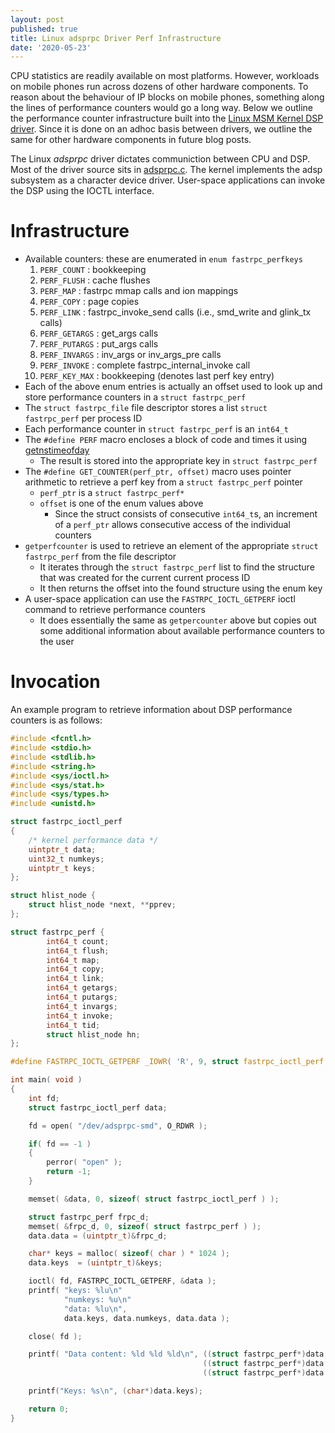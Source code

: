 ```yaml
---
layout: post
published: true
title: Linux adsprpc Driver Perf Infrastructure
date: '2020-05-23'
---
```

CPU statistics are readily available on most platforms. However, workloads on mobile phones run across dozens of other hardware components. To reason about the behaviour of IP blocks on mobile phones, something along the lines of performance counters would go a long way. Below we outline the performance counter infrastructure built into the [Linux MSM Kernel DSP driver](https://android.googlesource.com/kernel/msm/+/android-msm-flo-3.4-kitkat-mr1/Documentation/arm/msm/adsprpc-drv.txt). Since it is done on an adhoc basis between drivers, we outline the same for other hardware components in future blog posts.

The Linux *adsprpc* driver dictates communiction between CPU and DSP. Most of the driver source sits in [adsprpc.c](https://android.googlesource.com/kernel/msm/+/android-msm-marlin-3.18-nougat-dr1/drivers/char/adsprpc.c). The kernel implements the adsp subsystem as a character device driver. User-space applications can invoke the DSP using the IOCTL interface.

# Infrastructure
- Available counters: these are enumerated in `enum fastrpc_perfkeys`
  1.  `PERF_COUNT`   : bookkeeping
  2.  `PERF_FLUSH`   : cache flushes
  3.  `PERF_MAP`     : fastrpc mmap calls and ion mappings
  4.  `PERF_COPY`    : page copies
  5.  `PERF_LINK`    : fastrpc_invoke_send calls (i.e., smd_write and glink_tx calls)
  6.  `PERF_GETARGS` : get_args calls
  7.  `PERF_PUTARGS` : put_args calls
  8.  `PERF_INVARGS` : inv_args or inv_args_pre calls
  9.  `PERF_INVOKE`  : complete fastrpc_internal_invoke call
  10. `PERF_KEY_MAX` : bookkeeping (denotes last perf key entry)
- Each of the above enum entries is actually an offset used to look up and store performance counters in a `struct fastrpc_perf`
- The `struct fastrpc_file` file descriptor stores a list `struct fastrpc_perf` per process ID
- Each performance counter in `struct fastrpc_perf` is an `int64_t`
- The `#define PERF` macro encloses a block of code and times it using [getnstimeofday](https://www.kernel.org/doc/html/latest/core-api/timekeeping.html#c.getnstimeofday)
  - The result is stored into the appropriate key in `struct fastrpc_perf`
- The `#define GET_COUNTER(perf_ptr, offset)` macro uses pointer arithmetic to retrieve a perf key from a `struct fastrpc_perf` pointer
  - `perf_ptr` is a `struct fastrpc_perf*`
  - `offset` is one of the enum values above
    - Since the struct consists of consecutive `int64_t`s, an increment of a `perf_ptr` allows consecutive access of the individual counters
- `getperfcounter` is used to retrieve an element of the appropriate `struct fastrpc_perf` from the file descriptor
  - It iterates through the `struct fastrpc_perf` list to find the structure that was created for the current current process ID
  - It then returns the offset into the found structure using the enum key
- A user-space application can use the `FASTRPC_IOCTL_GETPERF` ioctl command to retrieve performance counters
  - It does essentially the same as `getpercounter` above but copies out some additional information about available performance counters to the user

# Invocation
An example program to retrieve information about DSP performance counters is as follows:
```c
#include <fcntl.h>
#include <stdio.h>
#include <stdlib.h>
#include <string.h>
#include <sys/ioctl.h>
#include <sys/stat.h>
#include <sys/types.h>
#include <unistd.h>

struct fastrpc_ioctl_perf
{
    /* kernel performance data */
    uintptr_t data;
    uint32_t numkeys;
    uintptr_t keys;
};

struct hlist_node {
    struct hlist_node *next, **pprev;
};

struct fastrpc_perf {
        int64_t count;
        int64_t flush;
        int64_t map;
        int64_t copy;
        int64_t link;
        int64_t getargs;
        int64_t putargs;
        int64_t invargs;
        int64_t invoke;
        int64_t tid;
        struct hlist_node hn;
};

#define FASTRPC_IOCTL_GETPERF _IOWR( 'R', 9, struct fastrpc_ioctl_perf )

int main( void )
{
    int fd;
    struct fastrpc_ioctl_perf data;

    fd = open( "/dev/adsprpc-smd", O_RDWR );

    if( fd == -1 )
    {
        perror( "open" );
        return -1;
    }

    memset( &data, 0, sizeof( struct fastrpc_ioctl_perf ) );

    struct fastrpc_perf frpc_d;
    memset( &frpc_d, 0, sizeof( struct fastrpc_perf ) );
    data.data = (uintptr_t)&frpc_d;

    char* keys = malloc( sizeof( char ) * 1024 );
    data.keys  = (uintptr_t)&keys;

    ioctl( fd, FASTRPC_IOCTL_GETPERF, &data );
    printf( "keys: %lu\n"
            "numkeys: %u\n"
            "data: %lu\n",
            data.keys, data.numkeys, data.data );

    close( fd );

    printf( "Data content: %ld %ld %ld\n", ((struct fastrpc_perf*)data.data)->count,
                                           ((struct fastrpc_perf*)data.data)->flush,
                                           ((struct fastrpc_perf*)data.data)->tid );

    printf("Keys: %s\n", (char*)data.keys);

    return 0;
}
```
